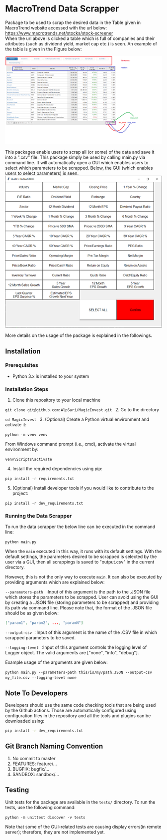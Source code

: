 # MacroTrend Data Scrapper

Package to be used to scrap the desired data in the Table given in MacroTrend website accessed with the url below: <br />
https://www.macrotrends.net/stocks/stock-screener
<br />
When the url above is clicked a table which is full of companies 
and their attributes (such as dividend yield, market cap etc.) is seen.
An example of the table is given in the Figure below:

![alt text](readme_images/tableExplainer.png)


This packages enable users to scrap all (or some) of the data 
and save it into a ".csv" file. This package simply be used by
calling main.py via command line. It will automatically open a GUI 
which enables users to select which parameters to be scrapped. 
Below, the GUI (which enables users to select
parameters) is seen.
![alt text](readme_images/parameterGUI.PNG)


More details on the usage of the package is explained in the followings.

## Installation

### Prerequisites

- Python 3.x is installed to your system

### Installation Steps

1. Clone this repository to your local machine

` git clone git@github.com:AlpSari/MagicInvest.git 
 `
2. Go to the directory

`cd MagicInvest
`
3. (Optional) Create a Python virtual environment and activate it:

`python -m venv venv
`

From Windows command prompt (i.e., cmd), activate the virtual environment by:

`venv\Scripts\activate
`

4. Install the required dependencies using pip:

`pip install -r requirements.txt
`

5. (Optional) Install developer tools if you would like to contribute to the project:

`pip install -r dev_requirements.txt
`

### Running the Data Scrapper

To run the data scrapper the below line can be executed in the command line:

`python main.py
`

When the `main` executed in this way, it runs with its default settings. With the default settings, the parameters desired to be scrapped is selected by the user via a GUI, then all scrappings is saved to "output.csv" in the current directory.  

However, this is not the only way to execute `main`. It can also be executed by providing arguments which are explained below:

`--parameters-path
`
 :Input of this argument is the path to the .JSON file 
which stores the parameters to be scrapped. 
User can avoid using the GUI by creating a .JSON file 
(storing parameters to be scrapped) and providing 
its path via command line. Please note that, the format of the .JSON file should
be as given below:

```json
["param1", "param2", ..., "paramN"]
```



`--output-csv
`
 :Input of this argument is the name of the .CSV file in which scrapped parameters to be saved.

`--logging-level
`
:Input of this argument controls the logging level of Logger object. The valid arguments are ["none", "info", "debug"].


Example usage of the arguments are given below:

`python main.py --parameters-path this/is/my/path.JSON --output-csv my_file.csv --logging-level none
`
## Note To Developers

Developers should use the same code checking tools that are being used by the Github actions. Those are automatically configured using configuration files in the repository and all the tools and plugins can be downloaded using:

```bash
pip install -r dev_requirements.txt
```

## Git Branch Naming Convention

1. No commit to master
2. FEATURES: feature/...
3. BUGFIX: bugfix/...
4. SANDBOX: sandbox/...

## Testing

Unit tests for the package are available in the `tests/` directory. To run the tests, use the following command:

`python -m unittest discover -v tests`

Note that some of the GUI-related tests are causing display errors(in remote server); therefore, they are not implemented yet.
